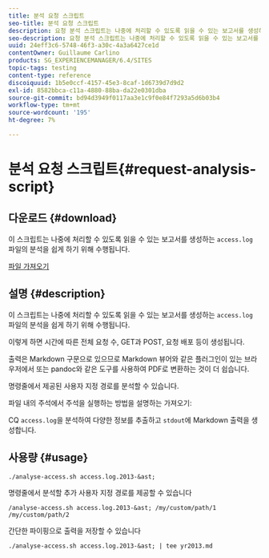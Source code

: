 ```yaml
---
title: 분석 요청 스크립트
seo-title: 분석 요청 스크립트
description: 요청 분석 스크립트는 나중에 처리할 수 있도록 읽을 수 있는 보고서를 생성하는 access.log 파일의 분석을 쉽게 하기 위해 수행됩니다
seo-description: 요청 분석 스크립트는 나중에 처리할 수 있도록 읽을 수 있는 보고서를 생성하는 access.log 파일의 분석을 쉽게 하기 위해 수행됩니다
uuid: 24eff3c6-5748-46f3-a30c-4a3a6427ce1d
contentOwner: Guillaume Carlino
products: SG_EXPERIENCEMANAGER/6.4/SITES
topic-tags: testing
content-type: reference
discoiquuid: 1b5e0ccf-4157-45e3-8caf-1d6739d7d9d2
exl-id: 8582bbca-c11a-4880-88ba-da22e0301dba
source-git-commit: bd94d3949f0117aa3e1c9f0e84f7293a5d6b03b4
workflow-type: tm+mt
source-wordcount: '195'
ht-degree: 7%

---
```


# 분석 요청 스크립트{#request-analysis-script}

## 다운로드 {#download}

이 스크립트는 나중에 처리할 수 있도록 읽을 수 있는 보고서를 생성하는 `access.log` 파일의 분석을 쉽게 하기 위해 수행됩니다.

[파일 가져오기](assets/analyse-access.sh)

## 설명 {#description}

이 스크립트는 나중에 처리할 수 있도록 읽을 수 있는 보고서를 생성하는 `access.log` 파일의 분석을 쉽게 하기 위해 수행됩니다.

이렇게 하면 시간에 따른 전체 요청 수, GET과 POST, 요청 배포 등이 생성됩니다.

출력은 Markdown 구문으로 있으므로 Markdown 뷰어와 같은 플러그인이 있는 브라우저에서 또는 pandoc와 같은 도구를 사용하여 PDF로 변환하는 것이 더 쉽습니다.

명령줄에서 제공된 사용자 지정 경로를 분석할 수 있습니다.

파일 내의 주석에서 주석을 실행하는 방법을 설명하는 가져오기:

CQ `access.log`을 분석하여 다양한 정보를 추출하고 `stdout`에 Markdown 출력을 생성합니다.

## 사용량 {#usage}

`./analyse-access.sh access.log.2013-&ast;`

명령줄에서 분석할 추가 사용자 지정 경로를 제공할 수 있습니다

`/analyse-access.sh access.log.2013-&ast; /my/custom/path/1 /my/custom/path/2`

간단한 파이핑으로 출력을 저장할 수 있습니다

`./analyse-access.sh access.log.2013-&ast; | tee yr2013.md`
